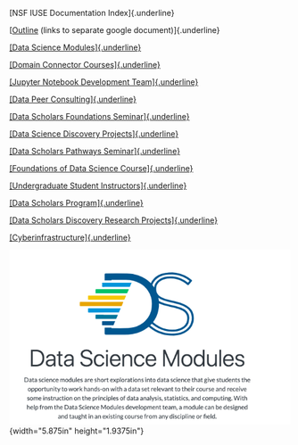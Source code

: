 [NSF IUSE Documentation Index]{.underline}

[[Outline](https://docs.google.com/document/d/1vtHi5DVQv_CZ-rGBqKmYtSmqi9qtQ0pz2i0_JcQHJDY/edit?usp=sharing)
(links to separate google document)]{.underline}

[[Data Science Modules]{.underline}](#iexpon2asusa)

[[Domain Connector Courses]{.underline}](#zd605bma5exj)

[[Jupyter Notebook Development Team]{.underline}](#opfob19qj732)

[[Data Peer Consulting]{.underline}](#v9x0yvp13gyo)

[[Data Scholars Foundations Seminar]{.underline}](#ygpt0ktfg9sy)

[[Data Science Discovery Projects]{.underline}](#8vo5c58qy13h)

[[Data Scholars Pathways Seminar]{.underline}](#o7bxyb82125b)

[[Foundations of Data Science Course]{.underline}](#z9r235bqll5b)

[[Undergraduate Student Instructors]{.underline}](#vnpm7rhrhhv8)

[[Data Scholars Program]{.underline}](#1ux00zqf5upx)

[[Data Scholars Discovery Research Projects]{.underline}](#e1tdsk3d7czk)

[[Cyberinfrastructure]{.underline}](https://docs.google.com/document/d/11f801DVV8QbaskEYiQ7OpuqfVbXIVPxfCeq0C5ffz1Q/edit)

![](media/media/image13.png){width="5.875in" height="1.9375in"}


